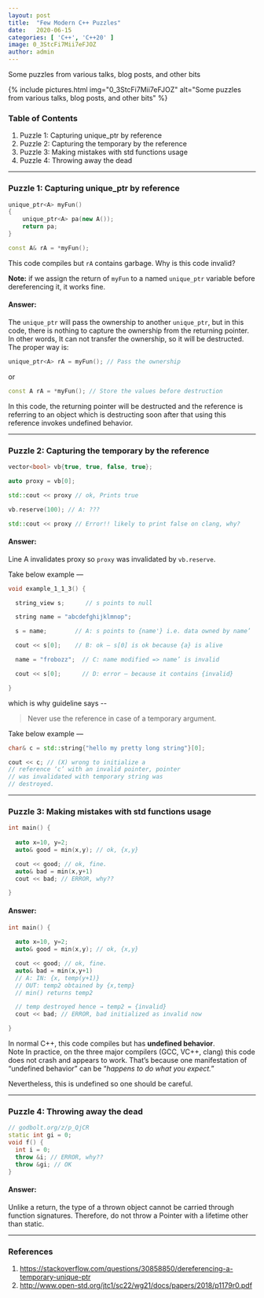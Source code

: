 ```yaml
---
layout:	post
title:	"Few Modern C++ Puzzles"
date:	2020-06-15
categories: [ 'C++', 'C++20' ]
image: 0_3StcFi7Mii7eFJOZ
author: admin
---
```


  Some puzzles from various talks, blog posts, and other bits

{% include pictures.html img="0_3StcFi7Mii7eFJOZ" alt="Some puzzles from various talks, blog posts, and other bits" %}

### Table of Contents

1. Puzzle 1: Capturing unique\_ptr by reference
2. Puzzle 2: Capturing the temporary by the reference
3. Puzzle 3: Making mistakes with std functions usage
4. Puzzle 4: Throwing away the dead

***
### Puzzle 1: Capturing unique\_ptr by reference

```cpp
unique_ptr<A> myFun()
{
    unique_ptr<A> pa(new A());
    return pa;
}

const A& rA = *myFun();
```
This code compiles but `rA` contains garbage. Why is this code invalid?

**Note:** if we assign the return of `myFun` to a named `unique_ptr` variable before dereferencing it, it works fine.

#### **Answer:**

The `unique_ptr` will pass the ownership to another `unique_ptr`, but in this code, there is nothing to capture the ownership from the returning pointer. In other words, It can not transfer the ownership, so it will be destructed. The proper way is:

```cpp
unique_ptr<A> rA = myFun(); // Pass the ownership
```

or 

```cpp
const A rA = *myFun(); // Store the values before destruction
```

In this code, the returning pointer will be destructed and the reference is referring to an object which is destructing soon after that using this reference invokes undefined behavior.

***

### Puzzle 2: Capturing the temporary by the reference

```cpp
vector<bool> vb{true, true, false, true};

auto proxy = vb[0];

std::cout << proxy // ok, Prints true

vb.reserve(100); // A: ???

std::cout << proxy // Error!! likely to print false on clang, why?
```
#### Answer:

Line A invalidates proxy so `proxy` was invalidated by `vb.reserve`.

Take below example —

```cpp
void example_1_1_3() {

  string_view s;      // s points to null

  string name = "abcdefghijklmnop";

  s = name;        // A: s points to {name'} i.e. data owned by name’

  cout << s[0];    // B: ok – s[0] is ok because {a} is alive

  name = "frobozz";  // C: name modified => name’ is invalid

  cout << s[0];      // D: error – because it contains {invalid}

}
```

which is why guideline says --

> Never use the reference in case of a temporary argument.

Take below example —

```cpp
char& c = std::string{"hello my pretty long string"}[0];

cout << c; // (X) wrong to initialize a
// reference ‘c’ with an invalid pointer, pointer
// was invalidated with temporary string was
// destroyed.
```

***

### Puzzle 3: Making mistakes with std functions usage

```cpp
int main() {
 
  auto x=10, y=2;
  auto& good = min(x,y); // ok, {x,y}

  cout << good; // ok, fine.
  auto& bad = min(x,y+1) 
  cout << bad; // ERROR, why??

}
```
#### Answer:

```cpp
int main() {
 
  auto x=10, y=2;
  auto& good = min(x,y); // ok, {x,y}

  cout << good; // ok, fine.
  auto& bad = min(x,y+1) 
  // A: IN: {x, temp(y+1)}
  // OUT: temp2 obtained by {x,temp}
  // min() returns temp2

  // temp destroyed hence → temp2 = {invalid}
  cout << bad; // ERROR, bad initialized as invalid now

}
```

In normal C++, this code compiles but has **undefined behavior**.  
Note In practice, on the three major compilers (GCC, VC++, clang) this code does not crash and appears to work. That’s because one manifestation of “undefined behavior” can be “*happens to do what you expect.*”

Nevertheless, this is undefined so one should be careful.

***
### Puzzle 4: Throwing away the dead

```cpp
// godbolt.org/z/p_QjCR
static int gi = 0;
void f() {
  int i = 0;
  throw &i; // ERROR, why??
  throw &gi; // OK
}
```
#### Answer:

Unlike a return, the type of a thrown object cannot be carried through function signatures. Therefore, do not throw a Pointer with a lifetime other than static.

***
### References

1. <https://stackoverflow.com/questions/30858850/dereferencing-a-temporary-unique-ptr>
2. <http://www.open-std.org/jtc1/sc22/wg21/docs/papers/2018/p1179r0.pdf>
  